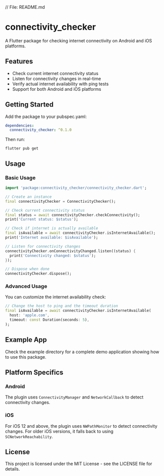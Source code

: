 // File: README.md
# connectivity_checker

A Flutter package for checking internet connectivity on Android and iOS platforms.

## Features

- Check current internet connectivity status
- Listen for connectivity changes in real-time
- Verify actual internet availability with ping tests
- Support for both Android and iOS platforms

## Getting Started

Add the package to your pubspec.yaml:

```yaml
dependencies:
  connectivity_checker: ^0.1.0
```

Then run:

```
flutter pub get
```

## Usage

### Basic Usage

```dart
import 'package:connectivity_checker/connectivity_checker.dart';

// Create an instance
final connectivityChecker = ConnectivityChecker();

// Check current connectivity status
final status = await connectivityChecker.checkConnectivity();
print('Current status: $status');

// Check if internet is actually available
final isAvailable = await connectivityChecker.isInternetAvailable();
print('Internet available: $isAvailable');

// Listen for connectivity changes
connectivityChecker.onConnectivityChanged.listen((status) {
  print('Connectivity changed: $status');
});

// Dispose when done
connectivityChecker.dispose();
```

### Advanced Usage

You can customize the internet availability check:

```dart
// Change the host to ping and the timeout duration
final isAvailable = await connectivityChecker.isInternetAvailable(
  host: 'apple.com',
  timeout: const Duration(seconds: 5),
);
```

## Example App

Check the example directory for a complete demo application showing how to use this package.

## Platform Specifics

### Android

The plugin uses `ConnectivityManager` and `NetworkCallback` to detect connectivity changes.

### iOS

For iOS 12 and above, the plugin uses `NWPathMonitor` to detect connectivity changes.
For older iOS versions, it falls back to using `SCNetworkReachability`.

## License

This project is licensed under the MIT License - see the LICENSE file for details.
